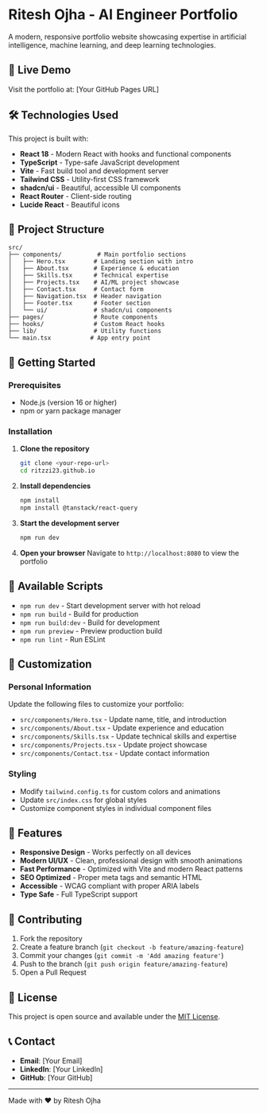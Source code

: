 # Ritesh Ojha - AI Engineer Portfolio

A modern, responsive portfolio website showcasing expertise in artificial intelligence, machine learning, and deep learning technologies.

## 🚀 Live Demo

Visit the portfolio at: [Your GitHub Pages URL]

## 🛠️ Technologies Used

This project is built with:

- **React 18** - Modern React with hooks and functional components
- **TypeScript** - Type-safe JavaScript development
- **Vite** - Fast build tool and development server
- **Tailwind CSS** - Utility-first CSS framework
- **shadcn/ui** - Beautiful, accessible UI components
- **React Router** - Client-side routing
- **Lucide React** - Beautiful icons

## 📁 Project Structure

```
src/
├── components/          # Main portfolio sections
│   ├── Hero.tsx        # Landing section with intro
│   ├── About.tsx       # Experience & education
│   ├── Skills.tsx      # Technical expertise
│   ├── Projects.tsx    # AI/ML project showcase
│   ├── Contact.tsx     # Contact form
│   ├── Navigation.tsx  # Header navigation
│   ├── Footer.tsx      # Footer section
│   └── ui/             # shadcn/ui components
├── pages/              # Route components
├── hooks/              # Custom React hooks
├── lib/                # Utility functions
└── main.tsx           # App entry point
```

## 🚀 Getting Started

### Prerequisites

- Node.js (version 16 or higher)
- npm or yarn package manager

### Installation

1. **Clone the repository**
   ```bash
   git clone <your-repo-url>
   cd ritzzi23.github.io
   ```

2. **Install dependencies**
   ```bash
   npm install
   npm install @tanstack/react-query
   ```

3. **Start the development server**
   ```bash
   npm run dev
   ```

4. **Open your browser**
   Navigate to `http://localhost:8080` to view the portfolio

## 📝 Available Scripts

- `npm run dev` - Start development server with hot reload
- `npm run build` - Build for production
- `npm run build:dev` - Build for development
- `npm run preview` - Preview production build
- `npm run lint` - Run ESLint

## 🎨 Customization

### Personal Information
Update the following files to customize your portfolio:

- `src/components/Hero.tsx` - Update name, title, and introduction
- `src/components/About.tsx` - Update experience and education
- `src/components/Skills.tsx` - Update technical skills and expertise
- `src/components/Projects.tsx` - Update project showcase
- `src/components/Contact.tsx` - Update contact information

### Styling
- Modify `tailwind.config.ts` for custom colors and animations
- Update `src/index.css` for global styles
- Customize component styles in individual component files

## 📱 Features

- **Responsive Design** - Works perfectly on all devices
- **Modern UI/UX** - Clean, professional design with smooth animations
- **Fast Performance** - Optimized with Vite and modern React patterns
- **SEO Optimized** - Proper meta tags and semantic HTML
- **Accessible** - WCAG compliant with proper ARIA labels
- **Type Safe** - Full TypeScript support

## 🤝 Contributing

1. Fork the repository
2. Create a feature branch (`git checkout -b feature/amazing-feature`)
3. Commit your changes (`git commit -m 'Add amazing feature'`)
4. Push to the branch (`git push origin feature/amazing-feature`)
5. Open a Pull Request

## 📄 License

This project is open source and available under the [MIT License](LICENSE).

## 📞 Contact

- **Email**: [Your Email]
- **LinkedIn**: [Your LinkedIn]
- **GitHub**: [Your GitHub]

---

Made with ❤️ by Ritesh Ojha
